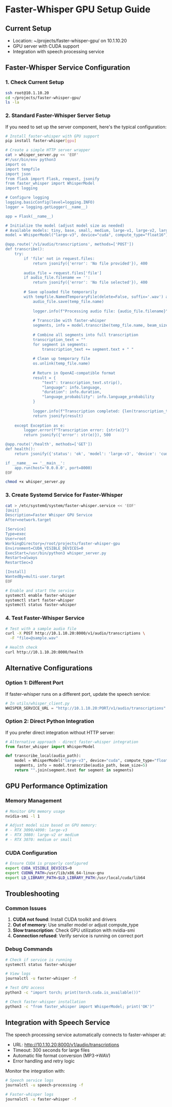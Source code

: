 # Faster-Whisper GPU Setup Guide

## Current Setup
- Location: ~/projects/faster-whisper-gpu/ on 10.1.10.20
- GPU server with CUDA support
- Integration with speech processing service

## Faster-Whisper Service Configuration

### 1. Check Current Setup
```bash
ssh root@10.1.10.20
cd ~/projects/faster-whisper-gpu/
ls -la
```

### 2. Standard Faster-Whisper Server Setup
If you need to set up the server component, here's the typical configuration:

```bash
# Install faster-whisper with GPU support
pip install faster-whisper[gpu]

# Create a simple HTTP server wrapper
cat > whisper_server.py << 'EOF'
#!/usr/bin/env python3
import os
import tempfile
import json
from flask import Flask, request, jsonify
from faster_whisper import WhisperModel
import logging

# Configure logging
logging.basicConfig(level=logging.INFO)
logger = logging.getLogger(__name__)

app = Flask(__name__)

# Initialize the model (adjust model size as needed)
# Available models: tiny, base, small, medium, large-v1, large-v2, large-v3
model = WhisperModel("large-v3", device="cuda", compute_type="float16")

@app.route('/v1/audio/transcriptions', methods=['POST'])
def transcribe():
    try:
        if 'file' not in request.files:
            return jsonify({'error': 'No file provided'}), 400
        
        audio_file = request.files['file']
        if audio_file.filename == '':
            return jsonify({'error': 'No file selected'}), 400
        
        # Save uploaded file temporarily
        with tempfile.NamedTemporaryFile(delete=False, suffix='.wav') as temp_file:
            audio_file.save(temp_file.name)
            
            logger.info(f"Processing audio file: {audio_file.filename}")
            
            # Transcribe with faster-whisper
            segments, info = model.transcribe(temp_file.name, beam_size=5)
            
            # Combine all segments into full transcription
            transcription_text = ""
            for segment in segments:
                transcription_text += segment.text + " "
            
            # Clean up temporary file
            os.unlink(temp_file.name)
            
            # Return in OpenAI-compatible format
            result = {
                "text": transcription_text.strip(),
                "language": info.language,
                "duration": info.duration,
                "language_probability": info.language_probability
            }
            
            logger.info(f"Transcription completed: {len(transcription_text)} characters")
            return jsonify(result)
            
    except Exception as e:
        logger.error(f"Transcription error: {str(e)}")
        return jsonify({'error': str(e)}), 500

@app.route('/health', methods=['GET'])
def health():
    return jsonify({'status': 'ok', 'model': 'large-v3', 'device': 'cuda'})

if __name__ == '__main__':
    app.run(host='0.0.0.0', port=8000)
EOF

chmod +x whisper_server.py
```

### 3. Create Systemd Service for Faster-Whisper
```bash
cat > /etc/systemd/system/faster-whisper.service << 'EOF'
[Unit]
Description=Faster Whisper GPU Service
After=network.target

[Service]
Type=exec
User=root
WorkingDirectory=/root/projects/faster-whisper-gpu
Environment=CUDA_VISIBLE_DEVICES=0
ExecStart=/usr/bin/python3 whisper_server.py
Restart=always
RestartSec=3

[Install]
WantedBy=multi-user.target
EOF

# Enable and start the service
systemctl enable faster-whisper
systemctl start faster-whisper
systemctl status faster-whisper
```

### 4. Test Faster-Whisper Service
```bash
# Test with a sample audio file
curl -X POST http://10.1.10.20:8000/v1/audio/transcriptions \
  -F "file=@sample.wav"

# Health check
curl http://10.1.10.20:8000/health
```

## Alternative Configurations

### Option 1: Different Port
If faster-whisper runs on a different port, update the speech service:
```python
# In utils/whisper_client.py
WHISPER_SERVICE_URL = "http://10.1.10.20:PORT/v1/audio/transcriptions"
```

### Option 2: Direct Python Integration
If you prefer direct integration without HTTP server:
```python
# Alternative approach - direct faster-whisper integration
from faster_whisper import WhisperModel

def transcribe_local(audio_path):
    model = WhisperModel("large-v3", device="cuda", compute_type="float16")
    segments, info = model.transcribe(audio_path, beam_size=5)
    return "".join(segment.text for segment in segments)
```

## GPU Performance Optimization

### Memory Management
```bash
# Monitor GPU memory usage
nvidia-smi -l 1

# Adjust model size based on GPU memory:
# - RTX 3090/4090: large-v3
# - RTX 3080: large-v2 or medium
# - RTX 3070: medium or small
```

### CUDA Configuration
```bash
# Ensure CUDA is properly configured
export CUDA_VISIBLE_DEVICES=0
export CUDNN_PATH=/usr/lib/x86_64-linux-gnu
export LD_LIBRARY_PATH=$LD_LIBRARY_PATH:/usr/local/cuda/lib64
```

## Troubleshooting

### Common Issues
1. **CUDA not found**: Install CUDA toolkit and drivers
2. **Out of memory**: Use smaller model or adjust compute_type
3. **Slow transcription**: Check GPU utilization with nvidia-smi
4. **Connection refused**: Verify service is running on correct port

### Debug Commands
```bash
# Check if service is running
systemctl status faster-whisper

# View logs
journalctl -u faster-whisper -f

# Test GPU access
python3 -c "import torch; print(torch.cuda.is_available())"

# Check faster-whisper installation
python3 -c "from faster_whisper import WhisperModel; print('OK')"
```

## Integration with Speech Service

The speech processing service automatically connects to faster-whisper at:
- URL: http://10.1.10.20:8000/v1/audio/transcriptions
- Timeout: 300 seconds for large files
- Automatic file format conversion (MP3→WAV)
- Error handling and retry logic

Monitor the integration with:
```bash
# Speech service logs
journalctl -u speech-processing -f

# Faster-whisper logs
journalctl -u faster-whisper -f
```
